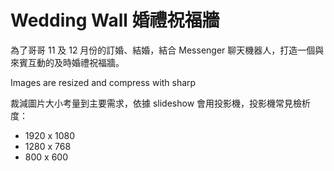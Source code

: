 # Wedding Wall 婚禮祝福牆

為了哥哥 11 及 12 月份的訂婚、結婚，結合 Messenger 聊天機器人，打造一個與來賓互動的及時婚禮祝福牆。

Images are resized and compress with sharp

裁減圖片大小考量到主要需求，依據 slideshow 會用投影機，投影機常見檢析度：

- 1920 x 1080
- 1280 x 768
- 800 x 600
